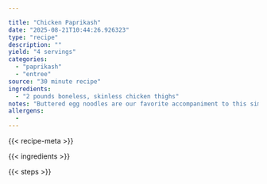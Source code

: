 ```yaml
---

title: "Chicken Paprikash"
date: "2025-08-21T10:44:26.926323"
type: "recipe"
description: ""
yield: "4 servings"
categories:
  - "paprikash"
  - "entree"
source: "30 minute recipe"
ingredients:
  - "2 pounds boneless, skinless chicken thighs"
notes: "Buttered egg noodles are our favorite accompaniment to this simple Hungarian stew. To keep the sour cream from curdling, make sure to stir some of the hot stew liquid into the sour cream before adding it to the pot. The dish of chick will be very hot coming out of the microwave-be sure to set it on a clean, dry surface or trivet, and be careful of hot steam when removing the plastic wrap."
allergens:
  - 
---
```


{{< recipe-meta >}}

{{< ingredients >}}

{{< steps >}}
